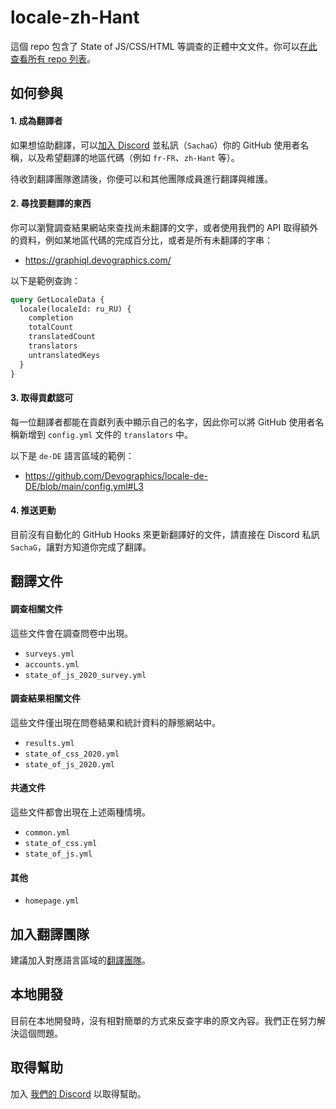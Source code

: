 # locale-zh-Hant

這個 repo 包含了 State of JS/CSS/HTML 等調查的正體中文文件。你可以[在此查看所有 repo 列表](https://github.com/orgs/Devographics/repositories?q=locale-&type=all&language=&sort=name)。

## 如何參與

#### 1. 成為翻譯者

如果想協助翻譯，可以[加入 Discord](https://discord.com/invite/zRDb35jfrt) 並私訊（`SachaG`）你的 GitHub 使用者名稱，以及希望翻譯的地區代碼（例如 `fr-FR`、`zh-Hant` 等）。

待收到翻譯團隊邀請後，你便可以和其他團隊成員進行翻譯與維護。

#### 2. 尋找要翻譯的東西

你可以瀏覽調查結果網站來查找尚未翻譯的文字，或者使用我們的 API 取得額外的資料，例如某地區代碼的完成百分比，或者是所有未翻譯的字串：

- https://graphiql.devographics.com/

以下是範例查詢：

```graphql
query GetLocaleData {
  locale(localeId: ru_RU) {
    completion
    totalCount
    translatedCount
    translators
    untranslatedKeys
  }
}
```

#### 3. 取得貢獻認可

每一位翻譯者都能在貢獻列表中顯示自己的名字，因此你可以將 GitHub 使用者名稱新增到 `config.yml` 文件的 `translators` 中。

以下是 `de-DE` 語言區域的範例：

- https://github.com/Devographics/locale-de-DE/blob/main/config.yml#L3

#### 4. 推送更動

目前沒有自動化的 GitHub Hooks 來更新翻譯好的文件，請直接在 Discord 私訊 `SachaG`，讓對方知道你完成了翻譯。

## 翻譯文件

#### 調查相關文件

這些文件會在調查問卷中出現。

- `surveys.yml`
- `accounts.yml`
- `state_of_js_2020_survey.yml`

#### 調查結果相關文件

這些文件僅出現在問卷結果和統計資料的靜態網站中。

- `results.yml`
- `state_of_css_2020.yml`
- `state_of_js_2020.yml`

#### 共通文件

這些文件都會出現在上述兩種情境。

- `common.yml`
- `state_of_css.yml`
- `state_of_js.yml`

#### 其他

- `homepage.yml`

## 加入翻譯團隊

建議加入對應語言區域的[翻譯團隊](https://github.com/orgs/Devographics/teams/translators/teams)。

## 本地開發

目前在本地開發時，沒有相對簡單的方式來反查字串的原文內容。我們正在努力解決這個問題。

## 取得幫助

加入 [我們的 Discord](https://discord.gg/zRDb35jfrt) 以取得幫助。
